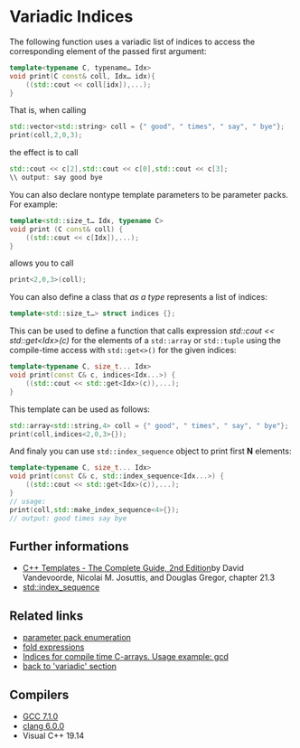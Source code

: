 # Variadic Indices
The following function uses a variadic list of indices to access the corresponding element of the passed first argument:
```cpp
template<typename C, typename… Idx>
void print(C const& coll, Idx… idx){
    ((std::cout << coll[idx]),...);
}
```
That is, when calling
```cpp
std::vector<std::string> coll = {" good", " times", " say", " bye"};
print(coll,2,0,3);
```
the effect is to call
```cpp
std::cout << c[2],std::cout << c[0],std::cout << c[3];
\\ output: say good bye
```
You can also declare nontype template parameters to be parameter packs. For example:
```cpp
template<std::size_t… Idx, typename C>
void print (C const& coll) {
    ((std::cout << c[Idx]),...);
}
```
allows you to call
```cpp
print<2,0,3>(coll);
```
You can also define a class that _as a type_ represents a list of indices:
```cpp
template<std::size_t…> struct indices {};
```
This can be used to define a function that calls expression _std\::cout << std\::get\<Idx\>(c)_ for the elements of a `std::array` or `std::tuple` using the compile-time access with `std::get<>()` for the given indices:
```cpp
template<typename C, size_t... Idx>
void print(const C& c, indices<Idx...>) {
    ((std::cout << std::get<Idx>(c)),...);
}
```
This template can be used as follows:
```cpp
std::array<std::string,4> coll = {" good", " times", " say", " bye"};
print(coll,indices<2,0,3>{});
```
And finaly you can use `std::index_sequence` object to print first __N__ elements:
```cpp
template<typename C, size_t... Idx>
void print(const C& c, std::index_sequence<Idx...>) {
    ((std::cout << std::get<Idx>(c)),...);
}
// usage:
print(coll,std::make_index_sequence<4>{});
// output: good times say bye
```

## Further informations
* [C++ Templates - The Complete Guide, 2nd Edition](http://www.tmplbook.com/)by David Vandevoorde, Nicolai M. Josuttis, and Douglas Gregor, chapter 21.3
* [std::index_sequence](https://en.cppreference.com/w/cpp/utility/integer_sequence) 
## Related links
* [parameter pack enumeration](../enumeration#enumeration-of-elements-in-the--expression)
* [fold expressions](../fold_expressions)
* [Indices for compile time C-arrays. Usage example: gcd](../../constexpr/greatest_common_divisor)
* [back to 'variadic' section](../)
## Compilers
* [GCC 7.1.0](https://wandbox.org/)
* [clang 6.0.0](https://wandbox.org/)
* Visual C++ 19.14 

